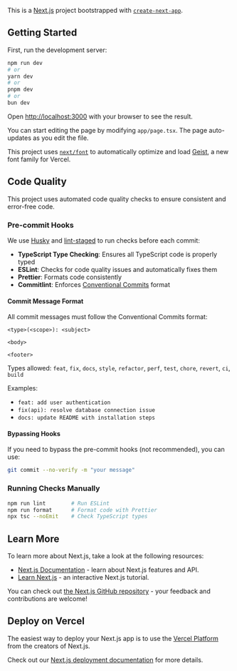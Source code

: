 This is a [Next.js](https://nextjs.org) project bootstrapped with [`create-next-app`](https://nextjs.org/docs/app/api-reference/cli/create-next-app).

## Getting Started

First, run the development server:

```bash
npm run dev
# or
yarn dev
# or
pnpm dev
# or
bun dev
```

Open [http://localhost:3000](http://localhost:3000) with your browser to see the result.

You can start editing the page by modifying `app/page.tsx`. The page auto-updates as you edit the file.

This project uses [`next/font`](https://nextjs.org/docs/app/building-your-application/optimizing/fonts) to automatically optimize and load [Geist](https://vercel.com/font), a new font family for Vercel.

## Code Quality

This project uses automated code quality checks to ensure consistent and error-free code.

### Pre-commit Hooks

We use [Husky](https://typicode.github.io/husky/) and [lint-staged](https://github.com/okonet/lint-staged) to run checks before each commit:

- **TypeScript Type Checking**: Ensures all TypeScript code is properly typed
- **ESLint**: Checks for code quality issues and automatically fixes them
- **Prettier**: Formats code consistently
- **Commitlint**: Enforces [Conventional Commits](https://www.conventionalcommits.org/) format

#### Commit Message Format

All commit messages must follow the Conventional Commits format:

```
<type>(<scope>): <subject>

<body>

<footer>
```

Types allowed: `feat`, `fix`, `docs`, `style`, `refactor`, `perf`, `test`, `chore`, `revert`, `ci`, `build`

Examples:

- `feat: add user authentication`
- `fix(api): resolve database connection issue`
- `docs: update README with installation steps`

#### Bypassing Hooks

If you need to bypass the pre-commit hooks (not recommended), you can use:

```bash
git commit --no-verify -m "your message"
```

### Running Checks Manually

```bash
npm run lint        # Run ESLint
npm run format      # Format code with Prettier
npx tsc --noEmit    # Check TypeScript types
```

## Learn More

To learn more about Next.js, take a look at the following resources:

- [Next.js Documentation](https://nextjs.org/docs) - learn about Next.js features and API.
- [Learn Next.js](https://nextjs.org/learn) - an interactive Next.js tutorial.

You can check out [the Next.js GitHub repository](https://github.com/vercel/next.js) - your feedback and contributions are welcome!

## Deploy on Vercel

The easiest way to deploy your Next.js app is to use the [Vercel Platform](https://vercel.com/new?utm_medium=default-template&filter=next.js&utm_source=create-next-app&utm_campaign=create-next-app-readme) from the creators of Next.js.

Check out our [Next.js deployment documentation](https://nextjs.org/docs/app/building-your-application/deploying) for more details.

